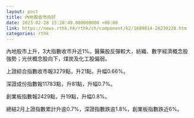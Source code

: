 ```yaml
---
layout: post
title: 內地股收市向好
date: 2023-02-28 15:28:49.000000000 +08:00
link: https://news.rthk.hk/rthk/ch/component/k2/1689814-20230228.htm
categories: rthk
---
```


內地股市上升，3大指數收市升近1%。醫藥股反彈較大，紡織、數字經濟概念股強勢；光伏概念股向下，煤炭及化工股偏弱。

上證綜合指數收市報3279點，升21點，升幅0.66%。

深證成份指數報11783點，升81點，升幅0.7%。

創業板指數報2429點，升19點，升幅0.8%。

總結2月上證指數累計升逾0.7%，深證指數跌逾1.8%，創業板指數跌近6%。
